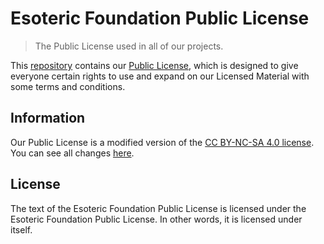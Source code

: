 # Esoteric Foundation Public License

> The Public License used in all of our projects.

This [repository](https://github.com/EsotericFoundation/license) contains our [Public License](./Esoteric%20Foundation%20Public%20License.txt), which is designed to give everyone certain rights to use and expand on our Licensed Material with some terms and conditions.

## Information

Our Public License is a modified version of the [CC BY-NC-SA 4.0 license](./assets/text/licenses/CC%20BY-NC-SA%204.0.txt). You can see all changes [here](https://github.com/EsotericFoundation/license/compare/0.0.1...main#diff-75c30852efd747a5855f85114831a9ef578c14ab2eed788829c7c8651b9579f2).

## License

The text of the Esoteric Foundation Public License is licensed under the Esoteric Foundation Public License. In other words, it is licensed under itself.
